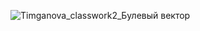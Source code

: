 ![Timganova_classwork2_Булевый вектор](https://user-images.githubusercontent.com/114399918/196008500-3f9c634c-1b73-45bc-81d0-a8612d594cf5.jpg)
